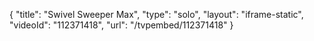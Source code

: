 {
    "title": "Swivel Sweeper Max",
    "type": "solo",
    "layout": "iframe-static",
    "videoId": "112371418",
    "url": "\/tvpembed\/112371418"
}